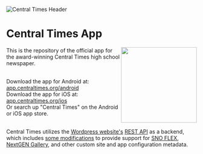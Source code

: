 ![Central Times Header](https://www.centraltimes.org/wp-content/uploads/2021/05/CentralTimesWebsiteMastheadred.png)

# Central Times App

<img src="https://user-images.githubusercontent.com/54150946/141560098-73e24bb6-156d-4a9c-88e0-2d6fae06f0ec.jpg" width="200" align="right"/>
This is the repository of the official app for the award-winning Central Times high school newspaper.<br/><br/>

Download the app for Android at: [app.centraltimes.org/android](https://www.app.centraltimes.org/android)<br/>
Download the app for iOS at: [app.centraltimes.org/ios](https://www.app.centraltimes.org/ios)<br/>
Or search up "Central Times" on the Android or iOS app store.<br/><br/>

Central Times utilizes the [Wordpress website's](https://www.centraltimes.org/) [REST API](https://www.centraltimes.org/wp-json/) as a backend, which includes [some modifications](https://github.com/CentralTimes/wp_ct_rest_api) to provide support for [SNO FLEX](https://snosites.com/benefits/), [NextGEN Gallery](https://wordpress.org/plugins/nextgen-gallery/), and other custom site and app configuration metadata.

